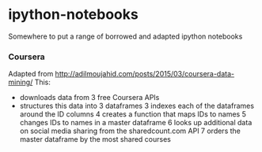 # ipython-notebooks
Somewhere to put a range of borrowed and adapted ipython notebooks

### Coursera
Adapted from http://adilmoujahid.com/posts/2015/03/coursera-data-mining/
This:

* downloads data from 3 free Coursera APIs
* structures this data into 3 dataframes
3 indexes each of the dataframes around the ID columns
4 creates a function that maps IDs to names
5 changes IDs to names in a master dataframe
6 looks up additional data on social media sharing from the sharedcount.com API
7 orders the master dataframe by the most shared courses
